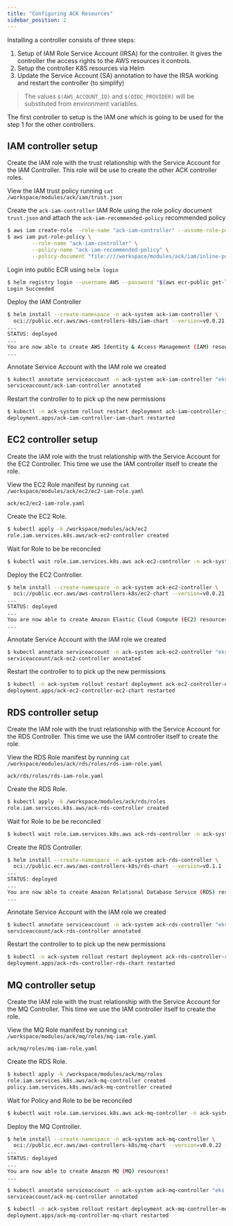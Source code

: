 ```yaml
---
title: "Configuring ACK Resources"
sidebar_position: 2
---
```


Installing a controller consists of three steps:
1. Setup of IAM Role Service Account (IRSA) for the controller. It gives the controller the access rights to the AWS resources it controls.
2. Setup the controller K8S resources via Helm
3. Update the Service Account (SA) annotation to have the IRSA working and restart the controller (to simplify)

>The values `$(AWS_ACCOUNT_ID)` and `$(OIDC_PROVIDER)` will be substituted from environment variables.

The first controller to setup is the IAM one which is going to be used for the step 1 for the other controllers.

## IAM controller setup
Create the IAM role with the trust relationship with the Service Account for the IAM Controller.
This role will be use to create the other ACK controller roles. 


View the IAM trust policy running `cat /workspace/modules/ack/iam/trust.json`

Create the `ack-iam-controller` IAM Role using the role policy document `trust.json` and attach the `ack-iam-recommended-policy` recommended policy
```bash
$ aws iam create-role --role-name "ack-iam-controller" --assume-role-policy-document "$(envsubst </workspace/modules/ack/iam/trust.json)"
$ aws iam put-role-policy \
        --role-name "ack-iam-controller" \
        --policy-name "ack-iam-recommended-policy" \
        --policy-document "file:////workspace/modules/ack/iam/inline-policy.json"
```

Login into public ECR using `helm login`
```bash
$ helm registry login --username AWS --password "$(aws ecr-public get-login-password --region us-east-1)" public.ecr.aws
Login Succeeded
```

Deploy the IAM Controller
```bash
$ helm install --create-namespace -n ack-system ack-iam-controller \
  oci://public.ecr.aws/aws-controllers-k8s/iam-chart --version=v0.0.21 --set=aws.region=$AWS_DEFAULT_REGION --wait
...
STATUS: deployed
...
You are now able to create AWS Identity & Access Management (IAM) resources!
...
```

Annotate Service Account with the IAM role we created
```bash
$ kubectl annotate serviceaccount -n ack-system ack-iam-controller "eks.amazonaws.com/role-arn=arn:aws:iam::${AWS_ACCOUNT_ID}:role/ack-iam-controller"
serviceaccount/ack-iam-controller annotated
```
Restart the controller to to pick up the new permissions
```bash
$ kubectl -n ack-system rollout restart deployment ack-iam-controller-iam-chart
deployment.apps/ack-iam-controller-iam-chart restarted
```

## EC2 controller setup
Create the IAM role with the trust relationship with the Service Account for the EC2 Controller. This time we use the IAM controller itself to create the role.

View the EC2 Role manifest by running `cat /workspace/modules/ack/ec2/ec2-iam-role.yaml`

```file
ack/ec2/ec2-iam-role.yaml
```

Create the EC2 Role.
```bash
$ kubectl apply -k /workspace/modules/ack/ec2
role.iam.services.k8s.aws/ack-ec2-controller created
```

Wait for Role to be be reconciled
```bash
$ kubectl wait role.iam.services.k8s.aws ack-ec2-controller -n ack-system --for=condition=ACK.ResourceSynced --timeout=2m
```

Deploy the EC2 Controller.
```bash
$ helm install --create-namespace -n ack-system ack-ec2-controller \
  oci://public.ecr.aws/aws-controllers-k8s/ec2-chart --version=v0.0.21 --set=aws.region=$AWS_DEFAULT_REGION --wait
...
STATUS: deployed
...
You are now able to create Amazon Elastic Cloud Compute (EC2) resources!
...
```
Annotate Service Account with the IAM role we created
```bash
$ kubectl annotate serviceaccount -n ack-system ack-ec2-controller "eks.amazonaws.com/role-arn=arn:aws:iam::${AWS_ACCOUNT_ID}:role/ack-ec2-controller"
serviceaccount/ack-ec2-controller annotated
```
Restart the controller to to pick up the new permissions
```bash
$ kubectl -n ack-system rollout restart deployment ack-ec2-controller-ec2-chart
deployment.apps/ack-ec2-controller-ec2-chart restarted
```

## RDS controller setup
Create the IAM role with the trust relationship with the Service Account for the RDS Controller. This time we use the IAM controller itself to create the role.

View the RDS Role manifest by running `cat /workspace/modules/ack/rds/roles/rds-iam-role.yaml`
```file
ack/rds/roles/rds-iam-role.yaml
```
Create the RDS Role.
```bash
$ kubectl apply -k /workspace/modules/ack/rds/roles
role.iam.services.k8s.aws/ack-rds-controller created
```

Wait for Role to be be reconciled
```bash
$ kubectl wait role.iam.services.k8s.aws ack-rds-controller -n ack-system --for=condition=ACK.ResourceSynced --timeout=2m
```

Create the RDS Controller.
```bash
$ helm install --create-namespace -n ack-system ack-rds-controller \
  oci://public.ecr.aws/aws-controllers-k8s/rds-chart --version=v0.1.1 --set=aws.region=$AWS_DEFAULT_REGION --wait
...
STATUS: deployed
...
You are now able to create Amazon Relational Database Service (RDS) resources!
...
```
Annotate Service Account with the IAM role we created
```bash
$ kubectl annotate serviceaccount -n ack-system ack-rds-controller "eks.amazonaws.com/role-arn=arn:aws:iam::${AWS_ACCOUNT_ID}:role/ack-rds-controller"
serviceaccount/ack-rds-controller annotated
```
Restart the controller to to pick up the new permissions
```bash
$ kubectl -n ack-system rollout restart deployment ack-rds-controller-rds-chart
deployment.apps/ack-rds-controller-rds-chart restarted
```

## MQ controller setup
Create the IAM role with the trust relationship with the Service Account for the MQ Controller. This time we use the IAM controller itself to create the role.

View the MQ Role manifest by running `cat /workspace/modules/ack/mq/roles/mq-iam-role.yaml`
```file
ack/mq/roles/mq-iam-role.yaml
```
Create the RDS Role.
```bash
$ kubectl apply -k /workspace/modules/ack/mq/roles
role.iam.services.k8s.aws/ack-mq-controller created
policy.iam.services.k8s.aws/ack-mq-controller created
```

Wait for Policy and Role to be be reconciled
```bash
$ kubectl wait role.iam.services.k8s.aws ack-mq-controller -n ack-system --for=condition=ACK.ResourceSynced --timeout=2m
```

Deploy the MQ Controller.
```bash
$ helm install --create-namespace -n ack-system ack-mq-controller \
  oci://public.ecr.aws/aws-controllers-k8s/mq-chart --version=v0.0.22 --set=aws.region=$AWS_DEFAULT_REGION --wait
...
STATUS: deployed
...
You are now able to create Amazon MQ (MQ) resources!
...
```
```bash
$ kubectl annotate serviceaccount -n ack-system ack-mq-controller "eks.amazonaws.com/role-arn=arn:aws:iam::${AWS_ACCOUNT_ID}:role/ack-mq-controller"
serviceaccount/ack-mq-controller annotated
```
```bash
$ kubectl -n ack-system rollout restart deployment ack-mq-controller-mq-chart
deployment.apps/ack-mq-controller-mq-chart restarted
```